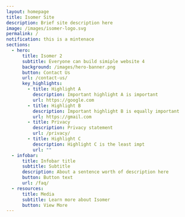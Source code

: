 ```yaml
---
layout: homepage
title: Isomer Site
description: Brief site description here
image: /images/isomer-logo.svg
permalink: /
notification: this is a mintenace
sections:
  - hero:
      title: Isomer 2
      subtitle: Everyone can build simiple website 4
      background: /images/hero-banner.png
      button: Contact Us
      url: /contact-us/
      key_highlights:
        - title: Highlight A
          description: Important highlight A is important
          url: https://google.com
        - title: Highlight B
          description: Important highlight B is equally important
          url: https://gmail.com
        - title: Privacy
          description: Privacy statement
          url: /privacy/
        - title: Highlight C
          description: Highlight C is the least impt
          url: ""
  - infobar:
      title: Infobar title
      subtitle: Subtitle
      description: About a sentence worth of description here
      button: Button text
      url: /faq/
  - resources:
      title: Media
      subtitle: Learn more about Isomer
      button: View More
---
```

